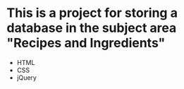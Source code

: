 # This is a project for storing a database in the subject area "Recipes and Ingredients"
- HTML
- CSS
- jQuery
